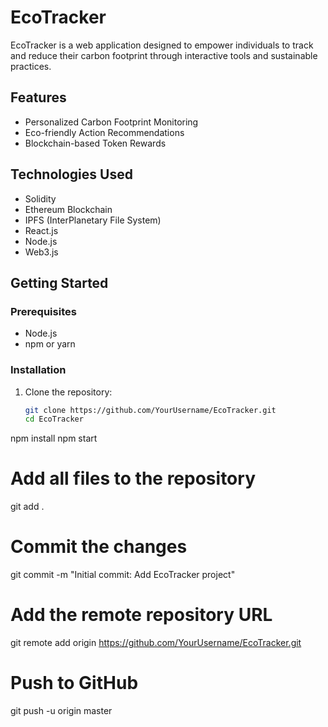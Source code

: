 # EcoTracker

EcoTracker is a web application designed to empower individuals to track and reduce their carbon footprint through interactive tools and sustainable practices.

## Features

- Personalized Carbon Footprint Monitoring
- Eco-friendly Action Recommendations
- Blockchain-based Token Rewards

## Technologies Used

- Solidity
- Ethereum Blockchain
- IPFS (InterPlanetary File System)
- React.js
- Node.js
- Web3.js

## Getting Started

### Prerequisites

- Node.js
- npm or yarn

### Installation

1. Clone the repository:
   ```bash
   git clone https://github.com/YourUsername/EcoTracker.git
   cd EcoTracker
npm install
npm start
# Add all files to the repository
git add .

# Commit the changes
git commit -m "Initial commit: Add EcoTracker project"

# Add the remote repository URL
git remote add origin https://github.com/YourUsername/EcoTracker.git

# Push to GitHub
git push -u origin master
